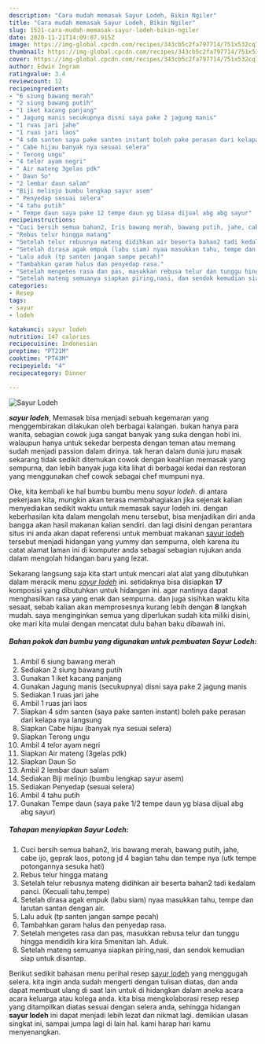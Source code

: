 ```yaml
---
description: "Cara mudah memasak Sayur Lodeh, Bikin Ngiler"
title: "Cara mudah memasak Sayur Lodeh, Bikin Ngiler"
slug: 1521-cara-mudah-memasak-sayur-lodeh-bikin-ngiler
date: 2020-11-21T14:09:07.915Z
image: https://img-global.cpcdn.com/recipes/343cb5c2fa797714/751x532cq70/sayur-lodeh-foto-resep-utama.jpg
thumbnail: https://img-global.cpcdn.com/recipes/343cb5c2fa797714/751x532cq70/sayur-lodeh-foto-resep-utama.jpg
cover: https://img-global.cpcdn.com/recipes/343cb5c2fa797714/751x532cq70/sayur-lodeh-foto-resep-utama.jpg
author: Edwin Ingram
ratingvalue: 3.4
reviewcount: 12
recipeingredient:
- "6 siung bawang merah"
- "2 siung bawang putih"
- "1 iket kacang panjang"
- " Jagung manis secukupnya disni saya pake 2 jagung manis"
- "1 ruas jari jahe"
- "1 ruas jari laos"
- "4 sdm santen saya pake santen instant boleh pake perasan dari kelapa nya langsung"
- " Cabe hijau banyak nya sesuai selera"
- " Terong ungu"
- "4 telor ayam negri"
- " Air mateng 3gelas pdk"
- " Daun So"
- "2 lembar daun salam"
- "Biji melinjo bumbu lengkap sayur asem"
- " Penyedap sesuai selera"
- "4 tahu putih"
- " Tempe daun saya pake 12 tempe daun yg biasa dijual abg abg sayur"
recipeinstructions:
- "Cuci bersih semua bahan2, Iris bawang merah, bawang putih, jahe, cabe ijo, geprak laos, potong jd 4 bagian tahu dan tempe nya (utk tempe potongannya sesuka hati)"
- "Rebus telur hingga matang"
- "Setelah telur rebusnya mateng didihkan air beserta bahan2 tadi kedalam panci. (Kecuali tahu,tempe)"
- "Setelah dirasa agak empuk (labu siam) nyaa masukkan tahu, tempe dan larutan santan dengan air."
- "Lalu aduk (tp santen jangan sampe pecah)"
- "Tambahkan garam halus dan penyedap rasa."
- "Setelah mengetes rasa dan pas, masukkan rebusa telur dan tunggu hingga mendidih kira kira 5menitan lah. Aduk."
- "Setelah mateng semuanya siapkan piring,nasi, dan sendok kemudian siap untuk disantap."
categories:
- Resep
tags:
- sayur
- lodeh

katakunci: sayur lodeh 
nutrition: 147 calories
recipecuisine: Indonesian
preptime: "PT21M"
cooktime: "PT43M"
recipeyield: "4"
recipecategory: Dinner

---
```



![Sayur Lodeh](https://img-global.cpcdn.com/recipes/343cb5c2fa797714/751x532cq70/sayur-lodeh-foto-resep-utama.jpg)

<b><i>sayur lodeh</i></b>, Memasak bisa menjadi sebuah kegemaran yang menggembirakan dilakukan oleh berbagai kalangan. bukan hanya para wanita, sebagian cowok juga sangat banyak yang suka dengan hobi ini. walaupun hanya untuk sekedar berpesta dengan teman atau memang sudah menjadi passion dalam dirinya. tak heran dalam dunia juru masak sekarang tidak sedikit ditemukan cowok dengan keahlian memasak yang sempurna, dan lebih banyak juga kita lihat di berbagai kedai dan restoran yang menggunakan chef cowok sebagai chef mumpuni nya.



Oke, kita kembali ke hal bumbu bumbu menu <i>sayur lodeh</i>. di antara pekerjaan kita, mungkin akan terasa membahagiakan jika sejenak kalian menyediakan sedikit waktu untuk memasak sayur lodeh ini. dengan keberhasilan kita dalam mengolah menu tersebut, bisa menjadikan diri anda bangga akan hasil makanan kalian sendiri. dan lagi disini dengan perantara situs ini anda akan dapat referensi untuk membuat makanan <u>sayur lodeh</u> tersebut menjadi hidangan yang yummy dan sempurna, oleh karena itu catat alamat laman ini di komputer anda sebagai sebagian rujukan anda dalam mengolah hidangan baru yang lezat.


Sekarang langsung saja kita start untuk mencari alat alat yang dibutuhkan dalam meracik menu <u><i>sayur lodeh</i></u> ini. setidaknya bisa disiapkan <b>17</b> komposisi yang dibutuhkan untuk hidangan ini. agar nantinya dapat menghasilkan rasa yang enak dan sempurna. dan juga sisihkan waktu kita sesaat, sebab kalian akan memprosesnya kurang lebih dengan <b>8</b> langkah mudah. saya menginginkan semua yang diperlukan sudah kita miliki disini, oke mari kita mulai dengan mencatat dulu bahan baku dibawah ini.

<!--inarticleads1-->

##### Bahan pokok dan bumbu yang digunakan untuk pembuatan Sayur Lodeh:

1. Ambil 6 siung bawang merah
1. Sediakan 2 siung bawang putih
1. Gunakan 1 iket kacang panjang
1. Gunakan  Jagung manis (secukupnya) disni saya pake 2 jagung manis
1. Sediakan 1 ruas jari jahe
1. Ambil 1 ruas jari laos
1. Siapkan 4 sdm santen (saya pake santen instant) boleh pake perasan dari kelapa nya langsung
1. Siapkan  Cabe hijau (banyak nya sesuai selera)
1. Siapkan  Terong ungu
1. Ambil 4 telor ayam negri
1. Siapkan  Air mateng (3gelas pdk)
1. Siapkan  Daun So
1. Ambil 2 lembar daun salam
1. Sediakan Biji melinjo (bumbu lengkap sayur asem)
1. Sediakan  Penyedap (sesuai selera)
1. Ambil 4 tahu putih
1. Gunakan  Tempe daun (saya pake 1/2 tempe daun yg biasa dijual abg abg sayur)




<!--inarticleads2-->

##### Tahapan menyiapkan Sayur Lodeh:

1. Cuci bersih semua bahan2, Iris bawang merah, bawang putih, jahe, cabe ijo, geprak laos, potong jd 4 bagian tahu dan tempe nya (utk tempe potongannya sesuka hati)
1. Rebus telur hingga matang
1. Setelah telur rebusnya mateng didihkan air beserta bahan2 tadi kedalam panci. (Kecuali tahu,tempe)
1. Setelah dirasa agak empuk (labu siam) nyaa masukkan tahu, tempe dan larutan santan dengan air.
1. Lalu aduk (tp santen jangan sampe pecah)
1. Tambahkan garam halus dan penyedap rasa.
1. Setelah mengetes rasa dan pas, masukkan rebusa telur dan tunggu hingga mendidih kira kira 5menitan lah. Aduk.
1. Setelah mateng semuanya siapkan piring,nasi, dan sendok kemudian siap untuk disantap.




Berikut sedikit bahasan menu perihal resep <u>sayur lodeh</u> yang menggugah selera. kita ingin anda sudah mengerti dengan tulisan diatas, dan anda dapat membuat ulang di saat lain untuk di hidangkan dalam aneka acara acara keluarga atau kolega anda. kita bisa mengkolaborasi resep resep yang ditampilkan diatas sesuai dengan selera anda, sehingga hidangan <b>sayur lodeh</b> ini dapat menjadi lebih lezat dan nikmat lagi. demikian ulasan singkat ini, sampai jumpa lagi di lain hal. kami harap hari kamu menyenangkan.
